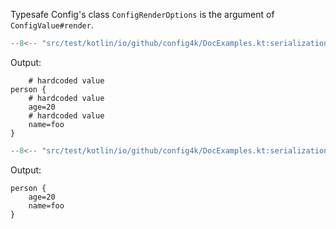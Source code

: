Typesafe Config's class `ConfigRenderOptions` is the argument of `ConfigValue#render`.
```kotlin
--8<-- "src/test/kotlin/io/github/config4k/DocExamples.kt:serializationHocon"
```
Output:
```
    # hardcoded value
person {
    # hardcoded value
    age=20
    # hardcoded value
    name=foo
}
```

```kotlin
--8<-- "src/test/kotlin/io/github/config4k/DocExamples.kt:serializationWithoutComments"
```
Output:
```
person {
    age=20
    name=foo
}
```
